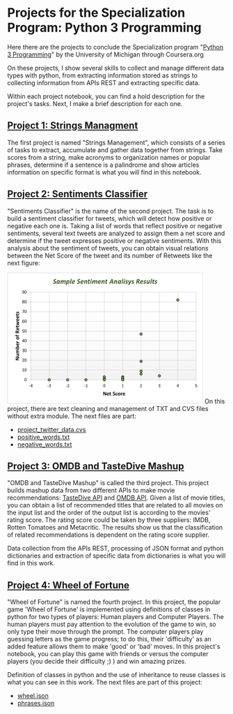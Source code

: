 # Projects for the Specialization Program: Python 3 Programming
Here there are the projects to conclude the Specialization program "<a href="https://www.coursera.org/specializations/python-3-programming">Python 3 Programming</a>" by the University of Michigan through Coursera.org

On these projects, I show several skills to collect and manage different data types with python, from extracting information stored as strings to collecting information from APIs REST and extracting specific data.

Within each project notebook, you can find a hold description for the project's tasks. Next, I make a brief description for each one.


## [Project 1: Strings Managment](Project1_StringsManagement.ipynb)
The first project is named "Strings Management", which consists of a series of tasks to extract, accumulate and gather data together from strings. Take scores from a string, make acronyms to organization names or popular phrases, determine if a sentence is a palindrome and show articles information on specific format is what you will find in this notebook.

## [Project 2: Sentiments Classifier](Project2_SentimentsClassifier.ipynb)
"Sentiments Classifier" is the name of the second project. The task is to build a sentiment classifier for tweets, which will detect how positive or negative each one is. Taking a list of words that reflect positive or negative sentiments, several text tweets are analyzed to assign them a net score and determine if the tweet expresses positive or negative sentiments. With this analysis about the sentiment of tweets, you can obtain visual relations between the Net Score of the tweet and its number of Retweets like the next figure:

<img src="https://github.com/Emmapr3/Projects-for-Python3Programming/blob/main/Sample_Sentiment_Analisys_Results_JEPR.png" width="450" height="300">
On this project, there are text cleaning and management of TXT and CVS files without extra module. The next files are part:

- [project_twitter_data.cvs](project_twitter_data.cvs)
- [positive_words.txt](positive_words.txt)
- [negative_words.txt](negative_words.txt)

## [Project 3: OMDB and TasteDive Mashup](Project3_OMDB-TasteDive-Mashup.ipynb)
"OMDB and TasteDive Mashup" is called the third project. This project builds mashup data from two different APIs to make movie recommendations: <a href='https://tastedive.com/read/api'>TasteDive API</a> and <a href='https://www.omdbapi.com/'>OMDB API</a>. Given a list of movie titles, you can obtain a list of recommended titles that are related to all movies on the input list and the order of the output list is according to the movies' rating score. The rating score could be taken by three suppliers: IMDB, Rotten Tomatoes and Metacritic. The results show us that the classification of related recommendations is dependent on the rating score supplier.

Data collection from the APIs REST, processing of JSON format and python dictionaries and extraction of specific data from dictionaries is what you will find in this work.

## [Project 4: Wheel of Fortune](Project4_WheelOfFortune.ipynb)
"Wheel of Fortune" is named the fourth project. In this project, the popular game 'Wheel of Fortune' is implemented using definitions of classes in python for two types of players: Human players and Computer Players. The human players must pay attention to the evolution of the game to win, so only type their move through the prompt. The computer players play guessing letters as the game progress; to do this, their 'difficulty' as an added feature allows them to make 'good' or 'bad' moves. In this project's notebook, you can play this game with friends or versus the computer players (you decide their difficulty ;) ) and win amazing prizes.

Definition of classes in python and the use of inheritance to reuse classes is what you can see in this work. The next files are part of this project:

- [wheel.json](wheel.json)
- [phrases.json](phrases.json)


